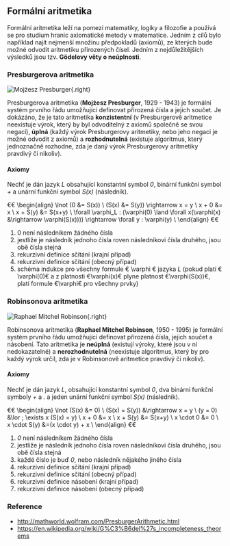 ## Formální aritmetika

Formální aritmetika leží na pomezí matematiky, logiky a filozofie a používá se pro studium hranic axiomatické metody v matematice.
Jedním z cílů bylo například najít nejmenší množinu předpokladů (axiomů), ze kterých bude možné odvodit aritmetiku přirozených čísel. 
Jedním z nejdůležitějších výsledků jsou tzv. **Gödelovy věty o neúplnosti**.  

### Presburgerova aritmetika

![Mojżesz Presburger](presburger.jpg){.right}

Presburgerova aritmetika (**Mojżesz Presburger**, 1929 - 1943) je formální systém prvního řádu umožňující definovat přirozená čísla a jejich součet. Je dokázáno, že je tato aritmetika **konzistentní** (v Presburgerově aritmetice neexistuje výrok, který by byl odvoditelný z axiomů společně se svou negací), **úplná** (každý výrok Presburgerovy aritmetiky, nebo jeho negaci je možné odvodit z axiomů) a **rozhodnutelná** (existuje algoritmus, který jednoznačně rozhodne, zda je daný výrok Presburgerovy aritmetiky pravdivý či nikoliv).

#### Axiomy

Nechť je dán jazyk *L* obsahující konstantní symbol *0*, binární funkční symbol *+* a unární funkční symbol *S(x)* (následník).

€€
\begin{align}
\lnot (0 &= S(x)) \\
(S(x) &= S(y)) \rightarrow x = y \\
x + 0 &= x \\
x + S(y) &= S(x+y) \\
\forall \varphi_L : (\varphi(0) \land \forall x(\varphi(x) &\rightarrow \varphi(S(x)))) \rightarrow \forall y : \varphi(y) \\
\end{align} 
€€

1. 0 není následníkem žádného čísla
1. jestliže je následník jednoho čísla roven následníkovi čísla druhého, jsou obě čísla stejná
1. rekurzivní definice sčítání (krajní případ)
1. rekurzivní definice sčítání (obecný případ)
1. schéma indukce pro všechny formule € \varphi € jazyka *L* (pokud platí €\varphi(0)€ a z platnosti €\varphi(x)€ plyne platnost €\varphi(S(x))€, platí formule €\varphi€ pro všechny prvky)

### Robinsonova aritmetika

![Raphael Mitchel Robinson](robinson.jpg){.right}

Robinsonova aritmetika (**Raphael Mitchel Robinson**, 1950 - 1995) je formální systém prvního řádu umožňující definovat přirozená čísla, jejich součet a násobení. Tato aritmetika je **neúplná** (existují výroky, které jsou v ní nedokazatelné) a **nerozhodnutelná** (neexistuje algoritmus, který by pro každý výrok určil, zda je v Robinsonově aritmetice pravdivý či nikoliv).

#### Axiomy

Nechť je dán jazyk *L*, obsahující konstantní symbol *0*, dva binární funkční symboly *+* a *.* a jeden unární funkční symbol *S(x)* (následník). 

€€
\begin{align}
\lnot (S(x) &= 0) \\
(S(x) = S(y)) &\rightarrow x = y \\
(y = 0) &\lor \; \exists x (S(x) = y) \\
x + 0 &= x \\
x + S(y) &= S(x+y) \\
x \cdot 0 &= 0 \\
x \cdot S(y) &=(x \cdot y) + x \\
\end{align} 
€€

1. *0* není následníkem žádného čísla
1. jestliže je následník jednoho čísla roven následníkovi čísla druhého, jsou obě čísla stejná
1. každé číslo je buď *0*, nebo následník nějakého jiného čísla
1. rekurzivní definice sčítání (krajní případ)
1. rekurzivní definice sčítání (obecný případ)
1. rekurzivní definice násobení (krajní případ)
1. rekurzivní definice násobení (obecný případ)

### Reference

- http://mathworld.wolfram.com/PresburgerArithmetic.html
- https://en.wikipedia.org/wiki/G%C3%B6del%27s_incompleteness_theorems